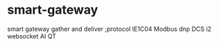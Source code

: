 # smart-gateway
smart gateway gather and deliver ;protocol IE1C04  Modbus  dnp  DCS i2 websocket AI QT   
